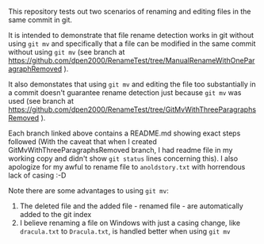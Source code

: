 This repository tests out two scenarios of renaming and editing files in the same commit in git. 

It is intended to demonstrate that file rename detection works in git without using ``git mv`` and specifically that a file can be modified in the same commit without using ``git mv`` (see branch at https://github.com/dpen2000/RenameTest/tree/ManualRenameWithOneParagraphRemoved ). 

It also demonstates that using ``git mv`` and editing the file too substantially in a commit doesn't guarantee rename detection just because ``git mv`` was used (see branch at https://github.com/dpen2000/RenameTest/tree/GitMvWithThreeParagraphsRemoved ).

Each branch linked above contains a README.md showing exact steps followed (With the caveat that when I created GitMvWithThreeParagraphsRemoved branch, I had readme file in my working copy and didn't show ``git status`` lines concerning this). I also apologize for my awful to rename file to ``anoldstory.txt`` with horrendous lack of casing :-D

Note there are some advantages to using ``git mv``:
1. The deleted file and the added file - renamed file - are automatically added to the git index
2. I believe renaming a file on Windows with just a casing change, like ``dracula.txt`` to ``Dracula.txt``, is handled better when using ``git mv``
